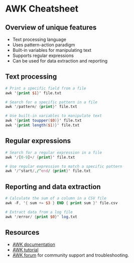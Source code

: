 # AWK Cheatsheet

## Overview of unique features

- Text processing language
- Uses pattern-action paradigm
- Built-in variables for manipulating text
- Supports regular expressions
- Can be used for data extraction and reporting

## Text processing

```awk
# Print a specific field from a file
awk '{print $1}' file.txt

# Search for a specific pattern in a file
awk '/pattern/ {print}' file.txt

# Use built-in variables to manipulate text
awk '{print toupper($0)}' file.txt
awk '{print length($1)}' file.txt
```

## Regular expressions

```awk
# Search for a regular expression in a file
awk '/[0-9]+/ {print}' file.txt

# Use regular expression to match a specific pattern
awk '/^start/,/^end/ {print}' file.txt
```

## Reporting and data extraction

```awk
# Calculate the sum of a column in a CSV file
awk -F, '{ sum += $3 } END { print sum }' file.csv

# Extract data from a log file
awk '/error/ {print $0}' log.txt
```

## Resources

- [AWK documentation](https://www.gnu.org/software/gawk/manual/gawk.html)
- [AWK tutorial](https://www.tutorialspoint.com/awk/index.htm)
- [AWK forum](https://stackoverflow.com/questions/tagged/awk) for community support and troubleshooting.